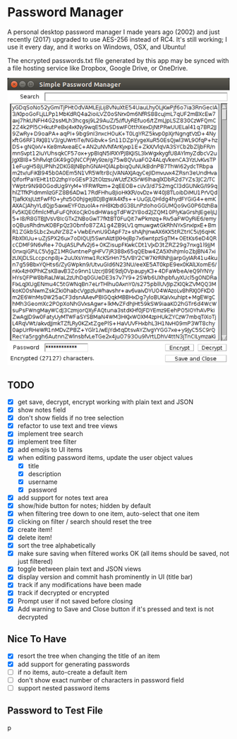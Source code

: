 # Password Manager

A personal desktop password manager I made years ago (2002) and just recently
(2017) upgraded to use AES-256 instead of RC4. It's still working; I use it
every day, and it works on Windows, OSX, and Ubuntu!

The encrypted passwords.txt file generated by this app may be synced with
a file hosting service like Dropbox, Google Drive, or OneDrive.

![](screenshot.png)

## TODO

- [x] get save, decrypt, encrypt working with plain text and JSON
- [x] show notes field
- [x] don't show fields if no tree selection
- [x] refactor to use text and tree views
- [x] implement tree search
- [x] implement tree filter
- [x] add emojis to UI items
- [x] when editing password items, update the user object values
  - [x] title
  - [x] description
  - [x] username
  - [x] password
- [x] add support for notes text area
- [x] show/hide button for notes; hidden by default
- [x] when filtering tree down to one item, auto-select that one item
- [x] clicking on filter / search should reset the tree
- [x] create item!
- [x] delete item!
- [x] sort the tree alphabetically
- [x] make sure saving when filtered works OK (all items should be saved, not just filtered)
- [x] toggle between plain text and JSON views
- [x] display version and commit hash prominently in UI (title bar)
- [x] track if any modifications have been made
- [x] track if decrypted or encrypted
- [x] Prompt user if not saved before closing
- [x] Add warning to Save and Close button if it's pressed and text is not decrypted

## Nice To Have

- [x] resort the tree when changing the title of an item
- [x] add support for generating passwords
- [ ] if no items, auto-create a default item
- [ ] don't show exact number of characters in password field
- [ ] support nested password items

## Password to Test File

p
